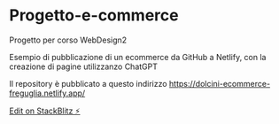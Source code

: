 # Progetto-e-commerce
Progetto per corso WebDesign2

Esempio di pubblicazione di un ecommerce da GitHub a Netlify, con la creazione di pagine utilizzanzo ChatGPT

Il repository è pubblicato a questo indirizzo https://dolcini-ecommerce-freguglia.netlify.app/

[Edit on StackBlitz ⚡️](https://stackblitz.com/edit/web-platform-pb6ff6)
